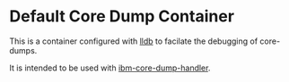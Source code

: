 # Default Core Dump Container

This is a container configured with [lldb](https://lldb.llvm.org/) to facilate the debugging of core-dumps.

It is intended to be used with [ibm-core-dump-handler](https://github.com/IBM/core-dump-handler).

